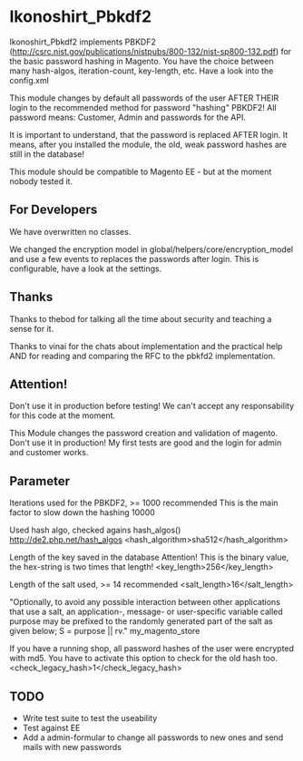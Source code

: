 Ikonoshirt_Pbkdf2
=================
Ikonoshirt_Pbkdf2 implements PBKDF2 (http://csrc.nist.gov/publications/nistpubs/800-132/nist-sp800-132.pdf) for the basic password hashing in Magento. You have the choice between many hash-algos, iteration-count, key-length, etc. Have a look into the config.xml

This module changes by default all passwords of the user AFTER THEIR login to the recommended method for password "hashing" PBKDF2! All password means: Customer, Admin and passwords for the API.

It is important to understand, that the password is replaced AFTER login. It means, after you installed the module, the old, weak password hashes are still in the database!

This module should be compatible to Magento EE - but at the moment nobody tested it.

For Developers
--------------
We have overwritten no classes.

We changed the encryption model in global/helpers/core/encryption_model and use a few events to replaces the passwords after login. This is configurable, have a look at the settings.

Thanks
------
Thanks to thebod for talking all the time about security and teaching a sense for it.

Thanks to vinai for the chats about implementation and the practical help AND for reading and comparing the RFC to the pbkfd2 implementation.

Attention!
----------
Don't use it in production before testing! We can't accept any responsability for this code at the moment.

This Module changes the password creation and validation of magento. Don't use it in production! My first tests are good and the login for admin and customer works.

Parameter
---------
Iterations used for the PBKDF2, >= 1000 recommended
This is the main factor to slow down the hashing
<iterations>10000</iterations>

Used hash algo, checked agains hash_algos() 
http://de2.php.net/hash_algos 
<hash_algorithm>sha512</hash_algorithm>

Length of the key saved in the database 
Attention! This is the binary value, the hex-string is two times that length! 
<key_length>256</key_length>

Length of the salt used, >= 14 recommended
<salt_length>16</salt_length>

"Optionally, to avoid any possible interaction between other applications that use a salt, an application-, message- or user-specific variable called purpose may be prefixed to the randomly generated part of the salt as given below;
S = purpose || rv."
<prefix>my_magento_store</prefix>

If you have a running shop, all password hashes of the user were encrypted with md5.
You have to activate this option to check for the old hash too. 
<check_legacy_hash>1</check_legacy_hash>

TODO
----
- Write test suite to test the useability
- Test against EE
- Add a admin-formular to change all passwords to new ones and send mails with new passwords